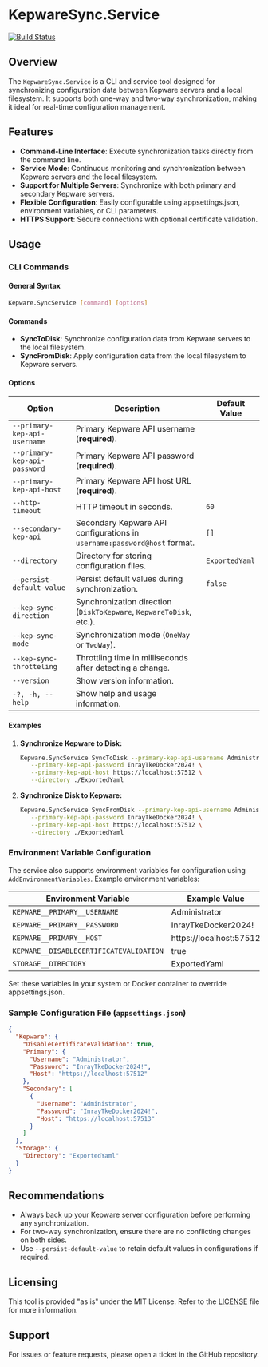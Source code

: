 # KepwareSync.Service
[![Build Status](https://github.com/BoBiene/Kepware-ConfigAPI-SDK-dotnet/actions/workflows/dotnet.yml/badge.svg)](https://github.com/BoBiene/Kepware-ConfigAPI-SDK-dotnet/actions)

## Overview
The `KepwareSync.Service` is a CLI and service tool designed for synchronizing configuration data between Kepware servers and a local filesystem. It supports both one-way and two-way synchronization, making it ideal for real-time configuration management.

## Features
- **Command-Line Interface**: Execute synchronization tasks directly from the command line.
- **Service Mode**: Continuous monitoring and synchronization between Kepware servers and the local filesystem.
- **Support for Multiple Servers**: Synchronize with both primary and secondary Kepware servers.
- **Flexible Configuration**: Easily configurable using appsettings.json, environment variables, or CLI parameters.
- **HTTPS Support**: Secure connections with optional certificate validation.

## Usage

### CLI Commands
#### General Syntax
```bash
Kepware.SyncService [command] [options]
```

#### Commands
- **SyncToDisk**: Synchronize configuration data from Kepware servers to the local filesystem.
- **SyncFromDisk**: Apply configuration data from the local filesystem to Kepware servers.

#### Options
| Option                             | Description                                                                                  | Default Value          |
|------------------------------------|----------------------------------------------------------------------------------------------|------------------------|
| `--primary-kep-api-username`      | Primary Kepware API username (**required**).                                                 |                        |
| `--primary-kep-api-password`      | Primary Kepware API password (**required**).                                                 |                        |
| `--primary-kep-api-host`          | Primary Kepware API host URL (**required**).                                                 |                        |
| `--http-timeout`                  | HTTP timeout in seconds.                                                                     | `60`                  |
| `--secondary-kep-api`             | Secondary Kepware API configurations in `username:password@host` format.                    | `[]`                  |
| `--directory`                     | Directory for storing configuration files.                                                   | `ExportedYaml`        |
| `--persist-default-value`         | Persist default values during synchronization.                                               | `false`               |
| `--kep-sync-direction`            | Synchronization direction (`DiskToKepware`, `KepwareToDisk`, etc.).                          |                        |
| `--kep-sync-mode`                 | Synchronization mode (`OneWay` or `TwoWay`).                                                 |                        |
| `--kep-sync-throtteling`          | Throttling time in milliseconds after detecting a change.                                    |                        |
| `--version`                       | Show version information.                                                                    |                        |
| `-?, -h, --help`                  | Show help and usage information.                                                             |                        |

#### Examples
1. **Synchronize Kepware to Disk:**
   ```bash
   Kepware.SyncService SyncToDisk --primary-kep-api-username Administrator \
      --primary-kep-api-password InrayTkeDocker2024! \
      --primary-kep-api-host https://localhost:57512 \
      --directory ./ExportedYaml
   ```

2. **Synchronize Disk to Kepware:**
   ```bash
   Kepware.SyncService SyncFromDisk --primary-kep-api-username Administrator \
      --primary-kep-api-password InrayTkeDocker2024! \
      --primary-kep-api-host https://localhost:57512 \
      --directory ./ExportedYaml
   ```

### Environment Variable Configuration
The service also supports environment variables for configuration using `AddEnvironmentVariables`. Example environment variables:

| Environment Variable               | Example Value               |
|------------------------------------|-----------------------------|
| `KEPWARE__PRIMARY__USERNAME`       | Administrator               |
| `KEPWARE__PRIMARY__PASSWORD`       | InrayTkeDocker2024!         |
| `KEPWARE__PRIMARY__HOST`           | https://localhost:57512     |
| `KEPWARE__DISABLECERTIFICATEVALIDATION` | true                  |
| `STORAGE__DIRECTORY`               | ExportedYaml                |

Set these variables in your system or Docker container to override appsettings.json.

### Sample Configuration File (`appsettings.json`)
```json
{
  "Kepware": {
    "DisableCertificateValidation": true,
    "Primary": {
      "Username": "Administrator",
      "Password": "InrayTkeDocker2024!",
      "Host": "https://localhost:57512"
    },
    "Secondary": [
      {
        "Username": "Administrator",
        "Password": "InrayTkeDocker2024!",
        "Host": "https://localhost:57513"
      }
    ]
  },
  "Storage": {
    "Directory": "ExportedYaml"
  }
}
```

## Recommendations
- Always back up your Kepware server configuration before performing any synchronization.
- For two-way synchronization, ensure there are no conflicting changes on both sides.
- Use `--persist-default-value` to retain default values in configurations if required.

## Licensing
This tool is provided "as is" under the MIT License. Refer to the [LICENSE](../LICENSE.txt) file for more information.

## Support
For issues or feature requests, please open a ticket in the GitHub repository.

